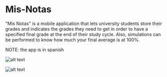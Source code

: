 # Mis-Notas
"Mis Notas" is a mobile application that lets university students store their grades and indicates the grades they need to get in order to have a specified final grade at the end of their study cycle. Also, simulations can be performed to know how much your final average is at 100%.

NOTE: the app is in spanish

![alt text](https://scontent.flim16-3.fna.fbcdn.net/v/t1.0-9/44366896_2149730635265076_1120246540175147008_o.jpg?_nc_cat=101&_nc_oc=AQnGHu-b76buJp7_0hRumcaG_N4pdVEx5_U1Uoe22YZFK_zySeshRxrOApZJuWGfrRU&_nc_ht=scontent.flim16-3.fna&oh=202cc9bdce90d0b9ba554bbfb0826256&oe=5E19F384)

![alt text](https://scontent.flim16-2.fna.fbcdn.net/v/t1.0-9/44314225_2149730648598408_5998059813278318592_o.jpg?_nc_cat=107&_nc_oc=AQmMLSPCmRxJv6HyKwqCL1iu3c1iutUG0A-GUZwCu9TvssdQxTc9Y43gcrGeqeMvEdk&_nc_ht=scontent.flim16-2.fna&oh=f98156db588c3e648c193690749ebf7e&oe=5E287219)
